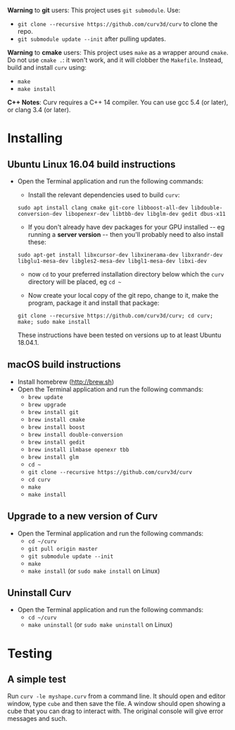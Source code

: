 **Warning** to **git** users:
This project uses `git submodule`. Use:
* `git clone --recursive https://github.com/curv3d/curv` to clone the repo.
* `git submodule update --init` after pulling updates.

**Warning** to **cmake** users:
This project uses `make` as a wrapper around `cmake`.
Do not use `cmake .`: it won't work, and it will clobber the `Makefile`.
Instead, build and install `curv` using:
* `make`
* `make install`

**C++ Notes**: Curv requires a C++ 14 compiler.
You can use gcc 5.4 (or later), or clang 3.4 (or later).

# Installing 

## Ubuntu Linux 16.04 build instructions
* Open the Terminal application and run the following commands:
  * Install the relevant dependencies used to build `curv`:
  
  `sudo apt install clang cmake git-core libboost-all-dev libdouble-conversion-dev libopenexr-dev libtbb-dev libglm-dev gedit dbus-x11`
  
  * If you don't already have dev packages for your GPU installed -- eg running a **server version** -- then you'll probably need to also install these:
  
  `sudo apt-get install libxcursor-dev libxinerama-dev libxrandr-dev libglu1-mesa-dev libgles2-mesa-dev libgl1-mesa-dev libxi-dev`
  * now `cd` to your preferred installation directory below which the `curv` directory will be placed, eg `cd ~`
  
  * Now create your local copy of the git repo, change to it, make the program, package it and install that package:
  
  `git clone --recursive https://github.com/curv3d/curv; cd curv; make; sudo make install`
  
  These instructions have been tested on versions up to at least Ubuntu 18.04.1.
  
## macOS build instructions
* Install homebrew (http://brew.sh)
* Open the Terminal application and run the following commands:
  * `brew update`
  * `brew upgrade`
  * `brew install git`
  * `brew install cmake`
  * `brew install boost`
  * `brew install double-conversion`
  * `brew install gedit`
  * `brew install ilmbase openexr tbb`
  * `brew install glm`
  * `cd ~`
  * `git clone --recursive https://github.com/curv3d/curv`
  * `cd curv`
  * `make`
  * `make install`

## Upgrade to a new version of Curv
* Open the Terminal application and run the following commands:
  * `cd ~/curv`
  * `git pull origin master`
  * `git submodule update --init`
  * `make`
  * `make install` (or `sudo make install` on Linux)

## Uninstall Curv
* Open the Terminal application and run the following commands:
  * `cd ~/curv`
  * `make uninstall` (or `sudo make uninstall` on Linux)

# Testing
## A simple test

Run `curv -le myshape.curv` from a command line. It should open and editor window, type `cube` and then save the file. A window should open showing a cube that you can drag to interact with. The original console will give error messages and such.
